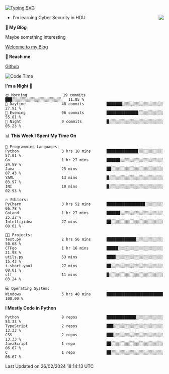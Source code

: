 [![Typing SVG](https://readme-typing-svg.herokuapp.com?font=Fira+Code&pause=1000&random=false&width=450&height=60&lines=Hello+%F0%9F%91%8B%F0%9F%8F%BB;I'm+JBNRZ)](https://git.io/typing-svg)

<a href="#">
  <img align="right" src="https://github-readme-stats.vercel.app/api?username=JBNRZ&show_icons=true&bg_color=15,f2f7fd,E0EAFC" />
</a>

- I'm learning Cyber Security in HDU

 **🌱 My Blog**

Maybe something interesting

[Welcome to my Blog](https://jbnrz.com.cn/)

 **💬 Reach me** 

[Github](https://github.com/JBNRZ)


<!--START_SECTION:waka-->
![Code Time](http://img.shields.io/badge/Code%20Time-334%20hrs%2036%20mins-blue)

**I'm a Night 🦉** 

```text
🌞 Morning                19 commits          ███░░░░░░░░░░░░░░░░░░░░░░   11.05 % 
🌆 Daytime                48 commits          ███████░░░░░░░░░░░░░░░░░░   27.91 % 
🌃 Evening                96 commits          ██████████████░░░░░░░░░░░   55.81 % 
🌙 Night                  9 commits           █░░░░░░░░░░░░░░░░░░░░░░░░   05.23 % 
```


📊 **This Week I Spent My Time On** 

```text
💬 Programming Languages: 
Python                   3 hrs 18 mins       ██████████████░░░░░░░░░░░   57.01 % 
Go                       1 hr 27 mins        ██████░░░░░░░░░░░░░░░░░░░   24.99 % 
Java                     25 mins             ██░░░░░░░░░░░░░░░░░░░░░░░   07.43 % 
YAML                     13 mins             █░░░░░░░░░░░░░░░░░░░░░░░░   03.97 % 
INI                      10 mins             █░░░░░░░░░░░░░░░░░░░░░░░░   02.93 % 

🔥 Editors: 
PyCharm                  3 hrs 52 mins       █████████████████░░░░░░░░   66.78 % 
GoLand                   1 hr 27 mins        ██████░░░░░░░░░░░░░░░░░░░   25.22 % 
Intellijidea             27 mins             ██░░░░░░░░░░░░░░░░░░░░░░░   08.01 % 

🐱‍💻 Projects: 
test.py                  2 hrs 56 mins       █████████████░░░░░░░░░░░░   50.68 % 
CTFgo                    1 hr 16 mins        █████░░░░░░░░░░░░░░░░░░░░   21.98 % 
utils.py                 53 mins             ████░░░░░░░░░░░░░░░░░░░░░   15.43 % 
i-short-you1             27 mins             ██░░░░░░░░░░░░░░░░░░░░░░░   08.01 % 
ctf                      11 mins             █░░░░░░░░░░░░░░░░░░░░░░░░   03.24 % 

💻 Operating System: 
Windows                  5 hrs 48 mins       █████████████████████████   100.00 % 
```

**I Mostly Code in Python** 

```text
Python                   8 repos             █████████████░░░░░░░░░░░░   53.33 % 
TypeScript               2 repos             ███░░░░░░░░░░░░░░░░░░░░░░   13.33 % 
CSS                      2 repos             ███░░░░░░░░░░░░░░░░░░░░░░   13.33 % 
JavaScript               1 repo              ██░░░░░░░░░░░░░░░░░░░░░░░   06.67 % 
C                        1 repo              ██░░░░░░░░░░░░░░░░░░░░░░░   06.67 % 
```




 Last Updated on 26/02/2024 18:14:13 UTC
<!--END_SECTION:waka-->
